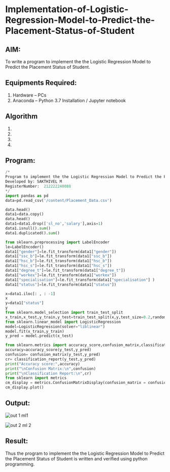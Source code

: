 # Implementation-of-Logistic-Regression-Model-to-Predict-the-Placement-Status-of-Student

## AIM:
To write a program to implement the the Logistic Regression Model to Predict the Placement Status of Student.

## Equipments Required:
1. Hardware – PCs
2. Anaconda – Python 3.7 Installation / Jupyter notebook

## Algorithm
1. 
2. 
3. 
4. 

## Program:
```python
/*
Program to implement the the Logistic Regression Model to Predict the Placement Status of Student.
Developed by: SAKTHIVEL M
RegisterNumber:  212222240088
*/
import pandas as pd
data=pd.read_csv('/content/Placement_Data.csv')

data.head()
data1=data.copy()
data.head()
data1=data1.drop(['sl_no','salary'],axis=1)
data1.isnull().sum()
data1.duplicated().sum()

from sklearn.preprocessing import LabelEncoder
le=LabelEncoder()
data1["gender"]=le.fit_transform(data1["gender"])
data1["ssc_b"]=le.fit_transform(data1["ssc_b"])
data1["hsc_b"]=le.fit_transform(data1["hsc_b"])
data1["hsc_s"]=le.fit_transform(data1["hsc_s"])
data1["degree_t"]=le.fit_transform(data1["degree_t"])
data1["workex"]=le.fit_transform(data1["workex"])
data1["specialisation"]=le.fit_transform(data1["specialisation"] )     
data1["status"]=le.fit_transform(data1["status"])

x=data1.iloc[: , : -1]
x
y=data1["status"]
y
from sklearn.model_selection import train_test_split
x_train,x_test,y_train,y_test=train_test_split(x,y,test_size=0.2,random_state=0)
from sklearn.linear_model import LogisticRegression
model=LogisticRegression(solver="liblinear")
model.fit(x_train,y_train)
y_pred = model.predict(x_test)

from sklearn.metrics import accuracy_score,confusion_matrix,classification_report
accuracy=accuracy_score(y_test,y_pred)
confusion= confusion_matrix(y_test,y_pred)
cr= classification_report(y_test,y_pred)
print("Accuracy score:",accuracy)
print("\nConfusion Matrix:\n",confusion)
print("\nClassification Report:\n",cr)
from sklearn import metrics
cm_display = metrics.ConfusionMatrixDisplay(confusion_matrix = confusion,display_labels=[True,False])
cm_display.plot()


```

## Output:
![out 1 ml1](https://github.com/Sakthimurugavel/Implementation-of-Logistic-Regression-Model-to-Predict-the-Placement-Status-of-Student/assets/118707246/2d613ac9-eff1-4e44-bed6-f479c89a31a5)


![out 2 ml 2](https://github.com/Sakthimurugavel/Implementation-of-Logistic-Regression-Model-to-Predict-the-Placement-Status-of-Student/assets/118707246/59e5861b-e72d-4527-9356-307ff3f50ebd)


## Result:
Thus the program to implement the the Logistic Regression Model to Predict the Placement Status of Student is written and verified using python programming.
